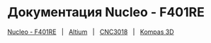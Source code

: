 # Документация Nucleo - F401RE

[Nucleo - F401RE]() &nbsp; | &nbsp; [Altium]() &nbsp; | &nbsp; [CNC3018]() &nbsp; | &nbsp; [Kompas 3D]()

